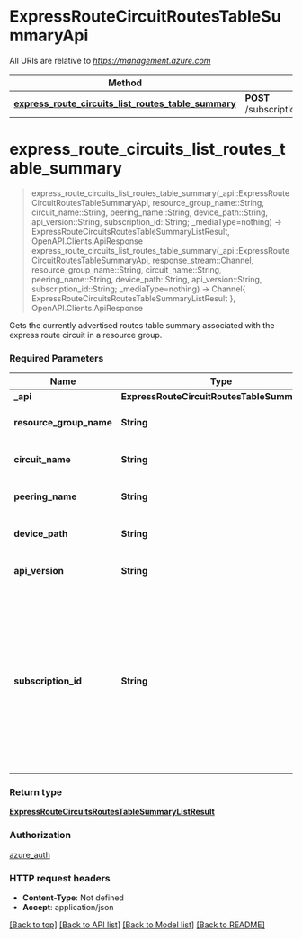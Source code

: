 # ExpressRouteCircuitRoutesTableSummaryApi

All URIs are relative to *https://management.azure.com*

Method | HTTP request | Description
------------- | ------------- | -------------
[**express_route_circuits_list_routes_table_summary**](ExpressRouteCircuitRoutesTableSummaryApi.md#express_route_circuits_list_routes_table_summary) | **POST** /subscriptions/{subscriptionId}/resourceGroups/{resourceGroupName}/providers/Microsoft.Network/expressRouteCircuits/{circuitName}/peerings/{peeringName}/routeTablesSummary/{devicePath} | 


# **express_route_circuits_list_routes_table_summary**
> express_route_circuits_list_routes_table_summary(_api::ExpressRouteCircuitRoutesTableSummaryApi, resource_group_name::String, circuit_name::String, peering_name::String, device_path::String, api_version::String, subscription_id::String; _mediaType=nothing) -> ExpressRouteCircuitsRoutesTableSummaryListResult, OpenAPI.Clients.ApiResponse <br/>
> express_route_circuits_list_routes_table_summary(_api::ExpressRouteCircuitRoutesTableSummaryApi, response_stream::Channel, resource_group_name::String, circuit_name::String, peering_name::String, device_path::String, api_version::String, subscription_id::String; _mediaType=nothing) -> Channel{ ExpressRouteCircuitsRoutesTableSummaryListResult }, OpenAPI.Clients.ApiResponse



Gets the currently advertised routes table summary associated with the express route circuit in a resource group.

### Required Parameters

Name | Type | Description  | Notes
------------- | ------------- | ------------- | -------------
 **_api** | **ExpressRouteCircuitRoutesTableSummaryApi** | API context | 
**resource_group_name** | **String**| The name of the resource group. | [default to nothing]
**circuit_name** | **String**| The name of the express route circuit. | [default to nothing]
**peering_name** | **String**| The name of the peering. | [default to nothing]
**device_path** | **String**| The path of the device. | [default to nothing]
**api_version** | **String**| Client API version. | [default to nothing]
**subscription_id** | **String**| The subscription credentials which uniquely identify the Microsoft Azure subscription. The subscription ID forms part of the URI for every service call. | [default to nothing]

### Return type

[**ExpressRouteCircuitsRoutesTableSummaryListResult**](ExpressRouteCircuitsRoutesTableSummaryListResult.md)

### Authorization

[azure_auth](../README.md#azure_auth)

### HTTP request headers

 - **Content-Type**: Not defined
 - **Accept**: application/json

[[Back to top]](#) [[Back to API list]](../README.md#api-endpoints) [[Back to Model list]](../README.md#models) [[Back to README]](../README.md)

